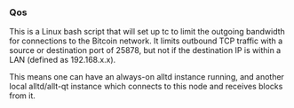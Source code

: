 ### Qos ###

This is a Linux bash script that will set up tc to limit the outgoing bandwidth for connections to the Bitcoin network. It limits outbound TCP traffic with a source or destination port of 25878, but not if the destination IP is within a LAN (defined as 192.168.x.x).

This means one can have an always-on alltd instance running, and another local alltd/allt-qt instance which connects to this node and receives blocks from it.
